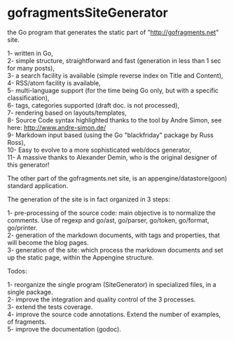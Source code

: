 # gofragmentsSiteGenerator
the Go program that generates the static part of "http://gofragments.net" site.

1- written in Go,  
2- simple structure, straightforward and fast (generation in less than 1 sec for many posts),  
3- a search facility is available (simple reverse index on Title and Content),  
4- RSS/atom facility is available,  
5- multi-language support (for the time being Go only, but with a specific classification),  
6- tags, categories supported (draft doc. is not processed),  
7- rendering based on layouts/templates,    
8- Source Code syntax highlighted thanks to the tool by Andre Simon, see here: http://www.andre-simon.de/     
9- Markdown input based (using the Go "blackfriday" package by Russ Ross),       
10- Easy to evolve to a more sophisticated web/docs generator,         
11- A massive thanks to Alexander Demin, who is the original designer of this generator!   

The other part of the gofragments.net site, is an appengine/datastore(goon) standard application.

The generation of the site is in fact organized in 3 steps:  

1- pre-processing of the source code: main objective is to normalize the comments. Use of regexp and go/ast, go/parser, go/token, go/format, go/printer.  
2- generation of the markdown documents, with tags and properties, that will become the blog pages.   
3- generation of the site: which process the markdown documents and set up the static page, within the Appengine structure.  


Todos:  

1- reorganize the single program (SiteGenerator) in specialized files, in a single package.   
2- improve the integration and quality control of the 3 processes.   
3- extend the tests coverage.   
4- improve the source code annotations. Extend the number of examples, of fragments.   
5- improve the documentation (godoc).
